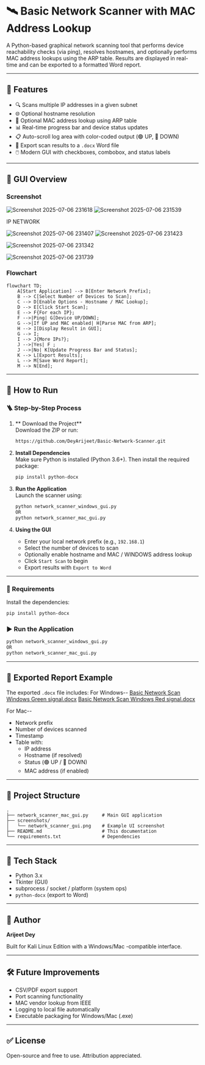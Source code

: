 # 🛰️ Basic Network Scanner with MAC Address Lookup

A Python-based graphical network scanning tool that performs device reachability checks (via ping), resolves hostnames, and optionally performs MAC address lookups using the ARP table. Results are displayed in real-time and can be exported to a formatted Word report.

---

## 📌 Features

- 🔍 Scans multiple IP addresses in a given subnet
- 🌐 Optional hostname resolution
- 🧭 Optional MAC address lookup using ARP table
- 📊 Real-time progress bar and device status updates
- 📋 Auto-scroll log area with color-coded output (🟢 UP, 🔴 DOWN)
- 📁 Export scan results to a `.docx` Word file
- 🖱️ Modern GUI with checkboxes, combobox, and status labels

---

## 🧱 GUI Overview

### Screenshot


![Screenshot 2025-07-06 231618](https://github.com/user-attachments/assets/35679dab-da81-4f54-8020-b36482d657aa)
![Screenshot 2025-07-06 231539](https://github.com/user-attachments/assets/6a6fc7e1-2f0c-409e-af5b-5dd3da0973bf)

IP  NETWORK

![Screenshot 2025-07-06 231407](https://github.com/user-attachments/assets/cd560680-3f50-41bf-8254-ac89441d628e)
![Screenshot 2025-07-06 231423](https://github.com/user-attachments/assets/9c3f44a8-9ce2-433a-a9cc-aa1ff338a4eb)

![Screenshot 2025-07-06 231342](https://github.com/user-attachments/assets/b1e3c56b-86f8-4c85-8089-09121e46b7b1)

![Screenshot 2025-07-06 231739](https://github.com/user-attachments/assets/60f67317-00d0-42b1-b1fc-7f2decec9d0e)

### Flowchart

```mermaid
flowchart TD;
    A[Start Application] --> B[Enter Network Prefix];
    B --> C[Select Number of Devices to Scan];
    C --> D[Enable Options - Hostname / MAC Lookup];
    D --> E[Click Start Scan];
    E --> F{For each IP};
    F -->|Ping| G[Device UP/DOWN];
    G -->|If UP and MAC enabled| H[Parse MAC from ARP];
    H --> I[Display Result in GUI];
    G --> I;
    I --> J{More IPs?};
    J -->|Yes| F ;
    J -->|No| K[Update Progress Bar and Status];
    K --> L[Export Results];
    L --> M[Save Word Report];
    M --> N[End];

```

---

## 🚀 How to Run

### 🪜 Step-by-Step Process

1. ** Download the Project**\
   Download the ZIP or run:

   ```bash
   https://github.com/DeyArijeet/Basic-Network-Scanner.git
   ```

2. **Install Dependencies**\
   Make sure Python is installed (Python 3.6+). Then install the required package:

   ```bash
   pip install python-docx
   ```

3. **Run the Application**\
   Launch the scanner using:

   ```bash
   python network_scanner_windows_gui.py
   OR
   python network_scanner_mac_gui.py
   ```

4. **Using the GUI**

   - Enter your local network prefix (e.g., `192.168.1`)
   - Select the number of devices to scan
   - Optionally enable hostname and MAC / WINDOWS address lookup
   - Click `Start Scan` to begin
   - Export results with `Export to Word`

---

### 🔧 Requirements

Install the dependencies:

```bash
pip install python-docx
```

### ▶️ Run the Application

```bash
python network_scanner_windows_gui.py
OR
python network_scanner_mac_gui.py
```

---

## 📄 Exported Report Example

The exported `.docx` file includes:
For Windows--
[Basic Network Scan Windows Green signal.docx](https://github.com/user-attachments/files/21095175/Basic.Network.Scan.Windows.Green.signal.docx)
[Basic Network Scan Windows Red signal.docx](https://github.com/user-attachments/files/21095174/Basic.Network.Scan.Windows.Red.signal.docx)

For Mac--



- Network prefix
- Number of devices scanned
- Timestamp
- Table with:
  - IP address
  - Hostname (if resolved)
  - Status (🟢 UP / 🔴 DOWN)
  - MAC address (if enabled)

---

## 📂 Project Structure

```
.
├── network_scanner_mac_gui.py     # Main GUI application
├── screenshots/
│   └── network_scanner_gui.png    # Example UI screenshot
├── README.md                      # This documentation
└── requirements.txt               # Dependencies
```

---

## 🧠 Tech Stack

- Python 3.x
- Tkinter (GUI)
- subprocess / socket / platform (system ops)
- `python-docx` (export to Word)

---

## 📌 Author

**Arijeet Dey**

Built for Kali Linux Edition with a Windows/Mac -compatible interface.

---

## 🛠️ Future Improvements

- CSV/PDF export support
- Port scanning functionality
- MAC vendor lookup from IEEE
- Logging to local file automatically
- Executable packaging for Windows/Mac (.exe)

---

## ✅ License

Open-source and free to use. Attribution appreciated.

